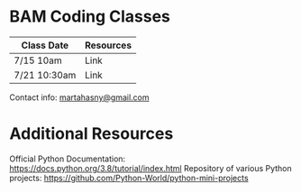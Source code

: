 # BAM Coding Classes

| Class Date | Resources |
|------------|-----------|
|7/15 10am   | Link      |
|7/21 10:30am   | Link      |

Contact info:
martahasny@gmail.com

# Additional Resources
Official Python Documentation: https://docs.python.org/3.8/tutorial/index.html
Repository of various Python projects: https://github.com/Python-World/python-mini-projects

